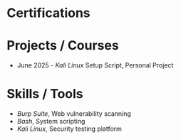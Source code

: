# Certifications


# Projects / Courses
- June 2025 - *Kali Linux* Setup Script, Personal Project

# Skills / Tools
- *Burp Suite*, Web vulnerability scanning
- *Bash*, System scripting
- *Kali Linux*, Security testing platform

<!--
**404Future/404Future** is a ✨ _special_ ✨ repository because its `README.md` (this file) appears on your GitHub profile.

Here are some ideas to get you started:

- 🔭 I’m currently working on ...
- 🌱 I’m currently learning ...
- 👯 I’m looking to collaborate on ...
- 🤔 I’m looking for help with ...
- 💬 Ask me about ...
- 📫 How to reach me: ...
- 😄 Pronouns: ...
- ⚡ Fun fact: ...
-->
